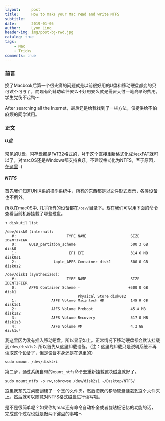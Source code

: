```yaml
---
layout:     post
title:      How to make your Mac read and write NTFS
subtitle:    
date:       2019-01-05
author:     Lyon Ling
header-img: img/post-bg-rwd.jpg
catalog: true
tags:
    - Mac
    - Tricks
comments: true
---
```


### 前言

换了Macbook后第一个很头痛的问题就是以前很好用的U盘和移动硬盘都变的只可读不可写了，而现有的辅助软件要么不好用要么就是需要支付一笔高昂的费用，学生党伤不起鸭～

After searching all the Internet，最后还是给我找到了一些方法，仅提供给不怕麻烦的同学试用。

### 正文

##### U盘

常见的U盘，闪存盘都是FAT32格式的，对于这个直接重新格式化成为exFAT就可以了，对macOS还是Windows都支持良好。不建议格式化为NTFS，至于原因，[在这里](https://www.google.com/) :)

##### NTFS

首先我们知道UNIX系的操作系统中，所有的东西都是以文件形式表示，各类设备也不例外。

所以在macOS中, 几乎所有的设备都在`/dev/`目录下。现在我们可以用下面的命令查看当前机器挂载了哪些磁盘。

```
➜ diskutil list

/dev/disk0 (internal):
   #:                       TYPE NAME                    SIZE       IDENTIFIER
   0:      GUID_partition_scheme                         500.3 GB   disk0
   1:                        EFI EFI                     314.6 MB   disk0s1
   2:                 Apple_APFS Container disk1         500.0 GB   disk0s2

/dev/disk1 (synthesized):
   #:                       TYPE NAME                    SIZE       IDENTIFIER
   0:      APFS Container Scheme -                      +500.0 GB   disk1
                                 Physical Store disk0s2
   1:                APFS Volume Macintosh HD            145.9 GB   disk1s1
   2:                APFS Volume Preboot                 45.8 MB    disk1s2
   3:                APFS Volume Recovery                517.0 MB   disk1s3
   4:                APFS Volume VM                      4.3 GB     disk1s4
```

我这里因为没有插入移动硬盘，所以显示如上。正常情况下移动硬盘都会默认挂载到`/dev/disk1s2`. 所以首先从这里卸载设备。（注：这里的卸载只是说明系统不再读取这个设备了，但是设备本身还是在这里的）

```
sudo umount /dev/disk2s1
```

第二步，通过系统自带的`mount_ntfs`命令去重新挂载这块磁盘就好了。

```
sudo mount_ntfs -o rw,nobrowse /dev/disk2s1 ~/Desktop/NTFS/
```

这里我预先在桌面创建了一个空的文件夹，然后把我的移动硬盘挂载到这个文件夹上。然后就可以随意对NTFS格式磁盘进行读写啦。

是不是很简单呢？如果你的mac还有命令自动补全或者剪贴板记忆的功能的话，完成这个过程也就是敲两下键盘的事咯～

